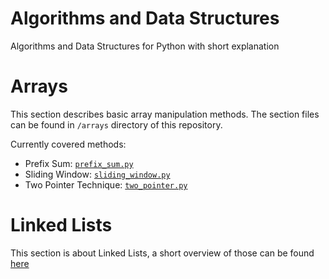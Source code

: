 # Algorithms and Data Structures
Algorithms and Data Structures for Python with short explanation

# Arrays

This section describes basic array manipulation methods.
The section files can be found in `/arrays` directory of this repository.

Currently covered methods:
* Prefix Sum: [`prefix_sum.py`](/arrays/prefix_sum.py)
* Sliding Window: [`sliding_window.py`](/arrays/sliding_window.py)
* Two Pointer Technique: [`two_pointer.py`](/arrays/two_pointer.py)

# Linked Lists

This section is about Linked Lists, a short overview of those can be found [here](/linked_lists/README.md)
